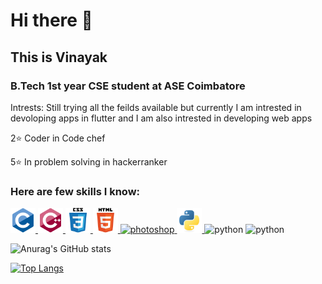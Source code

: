 # Hi there 👋

## This is Vinayak

### B.Tech 1st year CSE student at ASE Coimbatore 

Intrests: Still trying all the feilds available but currently I am intrested in devoloping apps in flutter and I am also intrested in developing web apps

2⭐ Coder in Code chef 

5⭐ In problem solving in hackerranker

<h3 align="left">Here are few skills I know:</h3>
<p align="left"> <a href="https://www.cprogramming.com/" target="_blank"> <img src="https://raw.githubusercontent.com/devicons/devicon/master/icons/c/c-original.svg" alt="c" width="40" height="40"/> </a> <a href="https://www.w3schools.com/cpp/" target="_blank"> <img src="https://raw.githubusercontent.com/devicons/devicon/master/icons/cplusplus/cplusplus-original.svg" alt="cplusplus" width="40" height="40"/> </a> <a href="https://www.w3schools.com/css/" target="_blank"> <img src="https://raw.githubusercontent.com/devicons/devicon/master/icons/css3/css3-original-wordmark.svg" alt="css3" width="40" height="40"/> </a> <a href="https://git-scm.com/" target="_blank"> <img src="https://raw.githubusercontent.com/devicons/devicon/master/icons/html5/html5-original-wordmark.svg" alt="html5" width="40" height="40"/> </a> <a href="https://www.w3.org/html/" target="_blank">  </a>  </a> <a href="https://www.photoshop.com/en" target="_blank"> <img src="https://img.icons8.com/color/452/javascript--v1.png" alt="photoshop" width="40" height="40"/> </a> <a href="https://www.python.org" target="_blank"> <img src="https://raw.githubusercontent.com/devicons/devicon/master/icons/python/python-original.svg" alt="python" width="40" height="40"/> </a> <img src="https://upload.wikimedia.org/wikipedia/commons/thumb/a/a7/React-icon.svg/2560px-React-icon.svg.png" alt="python" width="60" height="40"/> 
<img src="https://img.icons8.com/color/452/flutter.png" alt="python" width="40" height="40"/></p>

![Anurag's GitHub stats](https://github-readme-stats.vercel.app/api?username=vinayak5002&show_icons=true&theme=onedark)

[![Top Langs](https://github-readme-stats.vercel.app/api/top-langs/?username=vinayak5002&theme=onedark)](https://github.com/anuraghazra/github-readme-stats)
